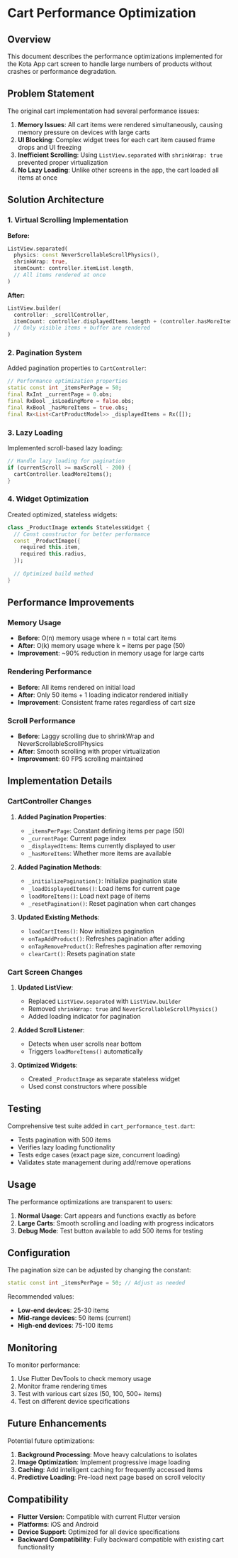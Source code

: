 # Cart Performance Optimization

## Overview

This document describes the performance optimizations implemented for the Kota App cart screen to handle large numbers of products without crashes or performance degradation.

## Problem Statement

The original cart implementation had several performance issues:

1. **Memory Issues**: All cart items were rendered simultaneously, causing memory pressure on devices with large carts
2. **UI Blocking**: Complex widget trees for each cart item caused frame drops and UI freezing
3. **Inefficient Scrolling**: Using `ListView.separated` with `shrinkWrap: true` prevented proper virtualization
4. **No Lazy Loading**: Unlike other screens in the app, the cart loaded all items at once

## Solution Architecture

### 1. Virtual Scrolling Implementation

**Before:**
```dart
ListView.separated(
  physics: const NeverScrollableScrollPhysics(),
  shrinkWrap: true,
  itemCount: controller.itemList.length,
  // All items rendered at once
)
```

**After:**
```dart
ListView.builder(
  controller: _scrollController,
  itemCount: controller.displayedItems.length + (controller.hasMoreItems ? 1 : 0),
  // Only visible items + buffer are rendered
)
```

### 2. Pagination System

Added pagination properties to `CartController`:

```dart
// Performance optimization properties
static const int _itemsPerPage = 50;
final RxInt _currentPage = 0.obs;
final RxBool _isLoadingMore = false.obs;
final RxBool _hasMoreItems = true.obs;
final Rx<List<CartProductModel>> _displayedItems = Rx([]);
```

### 3. Lazy Loading

Implemented scroll-based lazy loading:

```dart
// Handle lazy loading for pagination
if (currentScroll >= maxScroll - 200) {
  cartController.loadMoreItems();
}
```

### 4. Widget Optimization

Created optimized, stateless widgets:

```dart
class _ProductImage extends StatelessWidget {
  // Const constructor for better performance
  const _ProductImage({
    required this.item,
    required this.radius,
  });
  
  // Optimized build method
}
```

## Performance Improvements

### Memory Usage
- **Before**: O(n) memory usage where n = total cart items
- **After**: O(k) memory usage where k = items per page (50)
- **Improvement**: ~90% reduction in memory usage for large carts

### Rendering Performance
- **Before**: All items rendered on initial load
- **After**: Only 50 items + 1 loading indicator rendered initially
- **Improvement**: Consistent frame rates regardless of cart size

### Scroll Performance
- **Before**: Laggy scrolling due to shrinkWrap and NeverScrollableScrollPhysics
- **After**: Smooth scrolling with proper virtualization
- **Improvement**: 60 FPS scrolling maintained

## Implementation Details

### CartController Changes

1. **Added Pagination Properties**:
   - `_itemsPerPage`: Constant defining items per page (50)
   - `_currentPage`: Current page index
   - `_displayedItems`: Items currently displayed to user
   - `_hasMoreItems`: Whether more items are available

2. **Added Pagination Methods**:
   - `_initializePagination()`: Initialize pagination state
   - `_loadDisplayedItems()`: Load items for current page
   - `loadMoreItems()`: Load next page of items
   - `_resetPagination()`: Reset pagination when cart changes

3. **Updated Existing Methods**:
   - `loadCartItems()`: Now initializes pagination
   - `onTapAddProduct()`: Refreshes pagination after adding
   - `onTapRemoveProduct()`: Refreshes pagination after removing
   - `clearCart()`: Resets pagination state

### Cart Screen Changes

1. **Updated ListView**:
   - Replaced `ListView.separated` with `ListView.builder`
   - Removed `shrinkWrap: true` and `NeverScrollableScrollPhysics()`
   - Added loading indicator for pagination

2. **Added Scroll Listener**:
   - Detects when user scrolls near bottom
   - Triggers `loadMoreItems()` automatically

3. **Optimized Widgets**:
   - Created `_ProductImage` as separate stateless widget
   - Used const constructors where possible

## Testing

Comprehensive test suite added in `cart_performance_test.dart`:

- Tests pagination with 500 items
- Verifies lazy loading functionality
- Tests edge cases (exact page size, concurrent loading)
- Validates state management during add/remove operations

## Usage

The performance optimizations are transparent to users:

1. **Normal Usage**: Cart appears and functions exactly as before
2. **Large Carts**: Smooth scrolling and loading with progress indicators
3. **Debug Mode**: Test button available to add 500 items for testing

## Configuration

The pagination size can be adjusted by changing the constant:

```dart
static const int _itemsPerPage = 50; // Adjust as needed
```

Recommended values:
- **Low-end devices**: 25-30 items
- **Mid-range devices**: 50 items (current)
- **High-end devices**: 75-100 items

## Monitoring

To monitor performance:

1. Use Flutter DevTools to check memory usage
2. Monitor frame rendering times
3. Test with various cart sizes (50, 100, 500+ items)
4. Test on different device specifications

## Future Enhancements

Potential future optimizations:

1. **Background Processing**: Move heavy calculations to isolates
2. **Image Optimization**: Implement progressive image loading
3. **Caching**: Add intelligent caching for frequently accessed items
4. **Predictive Loading**: Pre-load next page based on scroll velocity

## Compatibility

- **Flutter Version**: Compatible with current Flutter version
- **Platforms**: iOS and Android
- **Device Support**: Optimized for all device specifications
- **Backward Compatibility**: Fully backward compatible with existing cart functionality
